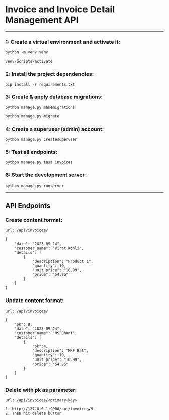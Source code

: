 # Invoice and Invoice Detail Management API

----------------------
### 1: Create a virtual environment and activate it:
`python -m venv venv`

`venv\Scripts\activate`

### 2: Install the project dependencies:
`pip install -r requirements.txt`

### 3: Create & apply database migrations:
`python manage.py makemigrations`

`python manage.py migrate`

### 4: Create a superuser (admin) account:
`python manage.py createsuperuser`

### 5: Test all endpoints:
`python manage.py test invoices`

### 6: Start the development server:
`python manage.py runserver`

----------------------

## API Endpoints
### Create content format:
``url: /api/invoices/``
```
{
    "date": "2023-09-24",
    "customer_name": "Virat Kohli",
    "details": [
        {
            "description": "Product 1",
            "quantity": 10,
            "unit_price": "10.99",
            "price": "54.95"
        }
    ]
}
```


### Update content format:
``url: /api/invoices/``
```
{
    "pk": 9,
    "date": "2023-09-24",
    "customer_name": "MS Dhoni",
    "details": [
        {
            "pk":4,
            "description": "MRF Bat",
            "quantity": 10,
            "unit_price": "10.99",
            "price": "54.95"
        }
    ]
}
```

### Delete with pk as parameter:
``url: /api/invoices/<primary-key>``
```
1. http://127.0.0.1:9000/api/invoices/9
2. Then hit delete button

```
